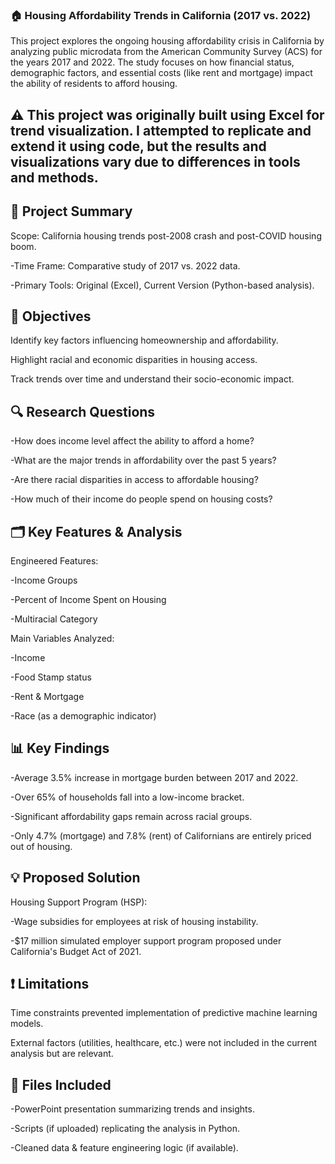 ### 🏠 Housing Affordability Trends in California (2017 vs. 2022)
This project explores the ongoing housing affordability crisis in California by analyzing public microdata from the American Community Survey (ACS) for the years 2017 and 2022. The study focuses on how financial status, demographic factors, and essential costs (like rent and mortgage) impact the ability of residents to afford housing.

## ⚠️ This project was originally built using Excel for trend visualization. I attempted to replicate and extend it using code, but the results and visualizations vary due to differences in tools and methods.

## 📌 Project Summary
Scope: California housing trends post-2008 crash and post-COVID housing boom.

-Time Frame: Comparative study of 2017 vs. 2022 data.

-Primary Tools: Original (Excel), Current Version (Python-based analysis).

## 🧠 Objectives
Identify key factors influencing homeownership and affordability.

Highlight racial and economic disparities in housing access.

Track trends over time and understand their socio-economic impact.

## 🔍 Research Questions
-How does income level affect the ability to afford a home?

-What are the major trends in affordability over the past 5 years?

-Are there racial disparities in access to affordable housing?

-How much of their income do people spend on housing costs?

## 🗂️ Key Features & Analysis
Engineered Features:

-Income Groups

-Percent of Income Spent on Housing

-Multiracial Category

Main Variables Analyzed:

-Income

-Food Stamp status

-Rent & Mortgage

-Race (as a demographic indicator)

## 📊 Key Findings
-Average 3.5% increase in mortgage burden between 2017 and 2022.

-Over 65% of households fall into a low-income bracket.

-Significant affordability gaps remain across racial groups.

-Only 4.7% (mortgage) and 7.8% (rent) of Californians are entirely priced out of housing.

## 💡 Proposed Solution
Housing Support Program (HSP):

-Wage subsidies for employees at risk of housing instability.

-$17 million simulated employer support program proposed under California's Budget Act of 2021.

## ❗ Limitations
Time constraints prevented implementation of predictive machine learning models.

External factors (utilities, healthcare, etc.) were not included in the current analysis but are relevant.

## 📎 Files Included
-PowerPoint presentation summarizing trends and insights.

-Scripts (if uploaded) replicating the analysis in Python.

-Cleaned data & feature engineering logic (if available).
